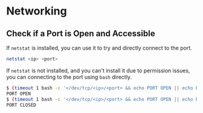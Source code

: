 # Networking

## Check if a Port is Open and Accessible

If `netstat` is installed, you can use it to try and directly connect to the port.

``` bash
netstat <ip> <port>
```

If `netstat` is not installed, and you can't install it due to permission issues, you can connecting to the port using `bash` directly.

``` bash
$ (timeout 1 bash -c '</dev/tcp/<ip>/<port> && echo PORT OPEN || echo PORT CLOSED') 2>/dev/null
PORT OPEN
$ (timeout 1 bash -c '</dev/tcp/<ip>/<port> && echo PORT OPEN || echo PORT CLOSED') 2>/dev/null
PORT CLOSED
```
